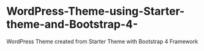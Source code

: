 # WordPress-Theme-using-Starter-theme-and-Bootstrap-4-
WordPress Theme created from Starter Theme with Bootstrap 4 Framework

